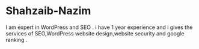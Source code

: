 # Shahzaib-Nazim
I am expert in WordPress and SEO . i have 1 year experience and i gives the services of SEO,WordPress website design,website security and google ranking .
